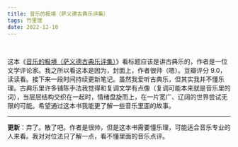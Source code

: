 ```yaml
---
title: 音乐的极境（萨义德古典乐评集）
tags: 竹里馆
date: 2022-12-10
---
```


<br/>

这本《[音乐的极境（萨义德古典乐评集）](https://book.douban.com/subject/33426136/)》看标题应该是讲古典乐的，作者是一位文学评论家。我之所以看这本是因为，封面上，作者很帅（嗯）。豆瓣评分 9.0，读读看。接下来一段时间持续更新笔记。虽然我爱听古典乐，但其实我并不懂乐理。古典乐里许多铺陈手法我觉得和复调文学有点像（复调可能本来就是音乐里的词），当层层结构交织在一起时，情绪盘旋而上，在一片宽广、辽阔的世界尝试无限的可能。希望通过这本书我能更了解一些音乐里面的故事。

---

**更新**：弃了。散了吧。作者是很帅，但是这本书需要懂乐理，可能适合音乐专业的人来看。我对对位法只了解一点，看不懂里面的音乐点评。